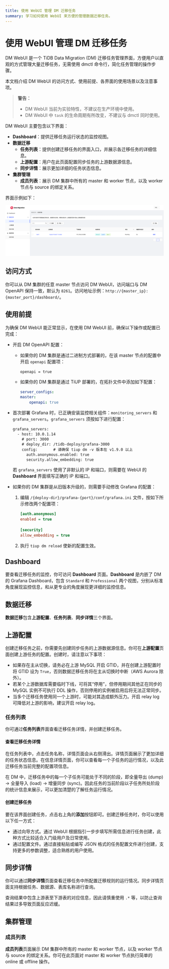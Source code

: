 ```yaml
---
title: 使用 WebUI 管理 DM 迁移任务
summary: 学习如何使用 WebUI 来方便的管理数据迁移任务。
---
```


# 使用 WebUI 管理 DM 迁移任务

DM WebUI 是一个 TiDB Data Migration (DM) 迁移任务管理界面，方便用户以直观的方式管理大量迁移任务，无需使用 dmctl 命令行，简化任务管理的操作步骤。

本文档介绍 DM WebUI 的访问方式、使用前提、各界面的使用场景以及注意事项。

> **警告：**
>
> - DM WebUI 当前为实验特性，不建议在生产环境中使用。
> - DM WebUI 中 `task` 的生命周期有所改变，不建议与 dmctl 同时使用。

DM WebUI 主要包含以下界面：

- **Dashboard**：提供迁移任务运行状态的监控视图。
- **数据迁移**
    - **任务列表**：提供创建迁移任务的界面入口，并展示各迁移任务的详细信息。
    - **上游配置**：用户在此页面配置同步任务的上游数据源信息。
    - **同步详情**：展示更加详细的任务状态信息。
- **集群管理**
    - **成员列表**：展示 DM 集群中所有的 master 和 worker 节点，以及 worker 节点与 source 的绑定关系。

界面示例如下：

![webui](/media/dm/dm-webui-preview-cn.png)

## 访问方式

你可以从 DM 集群的任意 master 节点访问 DM WebUI，访问端口与 DM OpenAPI 保持一致，默认为 `8261`。访问地址示例：`http://{master_ip}:{master_port}/dashboard/`。

## 使用前提

为确保 DM WebUI 能正常显示，在使用 DM WebUI 前，确保以下操作或配置已完成：

+ 开启 DM OpenAPI 配置：

    - 如果你的 DM 集群是通过二进制方式部署的，在该 master 节点的配置中开启 `openapi` 配置项：

        ```
        openapi = true
        ```

    - 如果你的 DM 集群是通过 TiUP 部署的，在拓扑文件中添加如下配置：

        ```yaml
        server_configs:
        master:
            openapi: true
        ```

+ 首次部署 Grafana 时，已正确安装监控相关组件：`monitoring_servers` 和 `grafana_servers`。`grafana_servers` 须按如下进行配置：

    ```
    grafana_servers:
      - host: 10.0.1.14
        # port: 3000
        # deploy_dir: /tidb-deploy/grafana-3000
        config:       # 请确保 tiup dm -v 版本在 v1.9.0 以上
          auth.anonymous.enabled: true
          security.allow_embedding: true
    ```

    若 `grafana_servers` 使用了非默认的 IP 和端口，则需要在 WebUI 的 **Dashboard** 界面填写正确的 IP 和端口。

+ 如果你的 DM 集群是从旧版本升级的，则需要手动修改 Grafana 的配置：

    1. 编辑 `/{deploy-dir}/grafana-{port}/conf/grafana.ini` 文件，按如下所示修改两个配置项：

        ```ini
        [auth.anonymous]
        enabled = true

        [security]
        allow_embedding = true
        ```

    2. 执行 `tiup dm reload` 使新的配置生效。

## Dashboard

要查看迁移任务的监控，你可访问 **Dashboard** 页面。**Dashboard** 是内嵌了 DM 的 Grafana Dashboard，包含 `Standard` 和 `Professional` 两个视图，分别从标准角度展现监控信息，和从更专业的角度展现更详细的监控信息。

## 数据迁移

**数据迁移**包含**上游配置**、**任务列表**、**同步详情**三个界面。

## 上游配置

创建迁移任务之前，你需要先创建同步任务的上游数据源信息。你可在**上游配置**页面创建上游任务的配置。创建时，请注意以下事项：

- 如果存在主从切换，请务必在上游 MySQL 开启 GTID，并在创建上游配置时将 GTID 设为 `True`，否则数据迁移任务将在主从切换时中断（AWS Aurora 除外）。
- 若某个上游数据库需要临时下线，可将其“停用”，但停用期间其他正在同步的 MySQL 实例不可执行 DDL 操作，否则停用的实例被启用后将无法正常同步。
- 当多个迁移任务使用同一个上游时，可能对其造成额外压力。开启 relay log 可降低对上游的影响，建议开启 relay log。

### 任务列表

你可通过**任务列表**界面查看迁移任务详情，并创建迁移任务。

#### 查看迁移任务详情

在任务列表中，点击任务名称，详情页面会从右侧滑出。详情页面展示了更加详细的任务状态信息。在信息详情页面，你可以查看每一个子任务的运行情况，以及此迁移任务当前完整的配置项信息。

在 DM 中，迁移任务中的每一个子任务可能处于不同的阶段，即全量导出 (dump) -> 全量导入 (load) -> 增量同步 (sync)。因此任务的当前阶段以子任务所处阶段的统计信息来展示，可以更加清楚的了解任务运行情况。

#### 创建迁移任务

要在该界面创建任务，点击右上角的**添加**按钮即可。创建迁移任务时，你可以使用以下任一方式：

- 通过向导方式。通过 WebUI 根据指引一步步填写所需信息进行任务创建，此种方式比较适合入门级用户及日常使用。
- 通过配置文件。通过直接粘贴或编写 JSON 格式的任务配置文件进行创建，支持更多的参数调整，适合熟练的用户使用。

## 同步详情

你可以通过**同步详情**页面查看迁移任务中所配置迁移规则的运行情况。同步详情页面支持根据任务、数据源、表库名称进行查询。

查询结果中包含上游表至下游表的对应信息，因此请慎重使用 `.*` 等，以防止查询结果过多导致页面反应迟缓。

## 集群管理

### 成员列表

**成员列表**页面展示 DM 集群中所有的 master 和 worker 节点，以及 worker 节点与 source 的绑定关系。你可在此页面对 master 和 worker 节点执行简单的 online 或 offline 操作。
